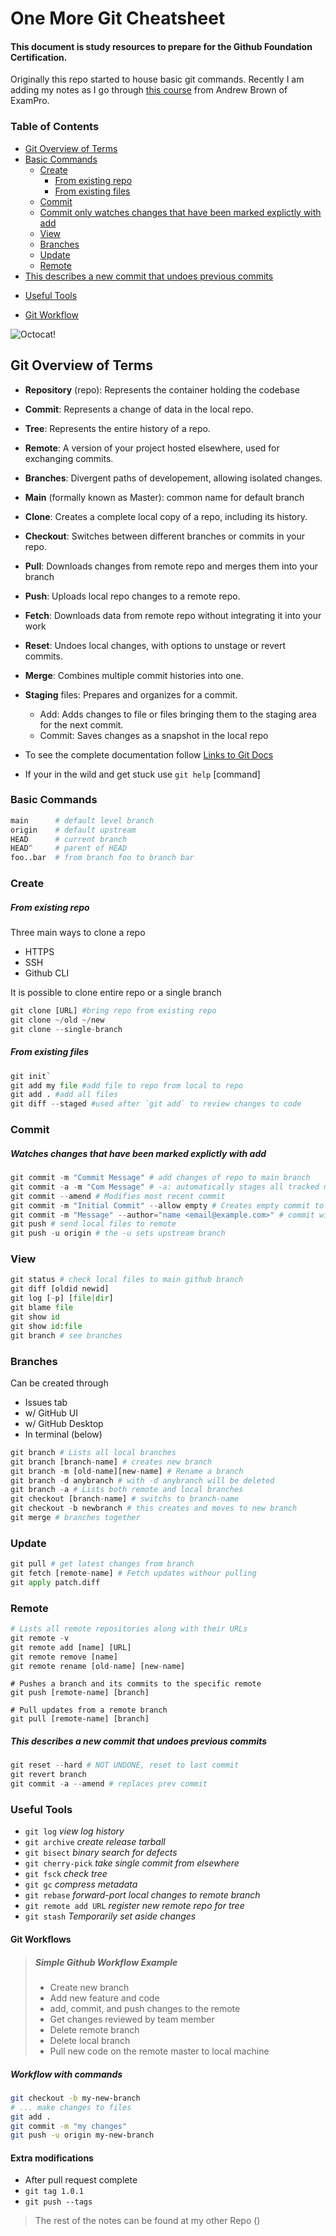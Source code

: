 # One More Git Cheatsheet 

#### This document is study resources to prepare for the Github Foundation Certification.
Originally this repo started to house basic git commands. Recently I am adding my notes as I go through [this course](https://www.exampro.co/github-choose-an-exam) from Andrew Brown of ExamPro.

### Table of Contents

<!-- TOC start (generated with https://github.com/derlin/bitdowntoc) -->

- [Git Overview of Terms](#git-overview-of-terms)
- [Basic Commands ](#basic_commands)
   * [Create](#create)
     - [From existing repo](#from-existing-repo)
     - [From existing files](#from-existing-files)
   * [Commit](#commit)
    - [Commit only watches changes that have been marked explictly with add](#commit-only-watches-changes-that-have-been-marked-explictly-with-add)
   * [View](#view)
   * [Branches](#branches)
   * [Update](#update)
   * [Remote](#remote)
- [This describes a new commit that undoes previous commits](#this-describes-a-new-commit-that-undoes-previous-commits)
* [Useful Tools](#useful-tools)
+ [Git Workflow](#git-workflow)

<!-- TOC end -->

![Octocat!](/images/cd_octocat_med.png "Octocat Flair!")

<!-- TOC --><a name="git-overview-of-terms"></a>
## Git Overview of Terms
- **Repository** (repo): Represents the container holding the codebase 
- **Commit**: Represents a change of data in the local repo.
- **Tree**: Represents the entire history of a repo.
- **Remote**: A version of your project hosted elsewhere, used for exchanging commits.
- **Branches**: Divergent paths of developement, allowing isolated changes.
- **Main** (formally known as Master): common name for default branch
- **Clone**: Creates a complete local copy of a repo, including its history.
- **Checkout**: Switches between different branches or commits in your repo.
- **Pull**: Downloads changes from remote repo and merges them into your branch
- **Push**: Uploads local repo changes to a remote repo.
- **Fetch**: Downloads data from remote repo without integrating it into your work
- **Reset**: Undoes local changes, with options to unstage or revert commits.
- **Merge**: Combines multiple commit histories into one.
- **Staging** files: Prepares and organizes for a commit.
    - Add: Adds changes to file or files bringing them to the staging area for the next commit.
    - Commit: Saves changes as a snapshot in the local repo

- To see the complete documentation follow [Links to Git Docs](https://git-scm.com/docs)
- If your in the wild and get stuck use `git help` [command]

<!-- TOC --><a name="basic_commands"></a>
### Basic Commands

```python
main      # default level branch
origin    # default upstream
HEAD      # current branch
HEAD^     # parent of HEAD
foo..bar  # from branch foo to branch bar
```

<!-- TOC --><a name="create"></a>
### Create

<!-- TOC --><a name="from-existing-repo"></a>
##### From existing repo

Three main ways to clone a repo
- HTTPS
- SSH
- Github CLI

It is possible to clone entire repo or a single branch

```python
git clone [URL] #bring repo from existing repo
git clone ~/old ~/new
git clone --single-branch
```

<!-- TOC --><a name="from-existing-files"></a>
##### From existing files

```python
git init`
git add my file #add file to repo from local to repo
git add . #add all files
git diff --staged #used after `git add` to review changes to code
```
<!-- TOC --><a name="commit"></a>
### Commit

<!-- TOC --><a name="commit-only-watches-changes-that-have-been-marked-explictly-with-add"></a>
##### Watches changes that have been marked explictly with add

```python
git commit -m "Commit Message" # add changes of repo to main branch
git commit -a -m "Com Message" # -a: automatically stages all tracked modified files before commit
git commit --amend # Modifies most recent commit
git commit -m "Initial Commit" --allow empty # Creates empty commit to act as placeholder
git commit -m "Message" --author="name <email@example.com>" # commit with specific author
git push # send local files to remote
git push -u origin # the -u sets upstream branch
```

<!-- TOC --><a name="view"></a>
### View

```python
git status # check local files to main github branch
git diff [oldid newid]
git log [-p] [file|dir]
git blame file
git show id
git show id:file
git branch # see branches
```

<!-- TOC --><a name="branches"></a>
### Branches
Can be created through
- Issues tab
- w/ GitHub UI
- w/ GitHub Desktop
- In terminal (below)
  
```python
git branch # Lists all local branches
git branch [branch-name] # creates new branch
git branch -m [old-name][new-name] # Rename a branch
git branch -d anybranch # with -d anybranch will be deleted
git branch -a # Lists both remote and local branches
git checkout [branch-name] # switchs to branch-name
git checkout -b newbranch # this creates and moves to new branch
git merge # branches together
```

<!-- TOC --><a name="update"></a>
### Update
```python
git pull # get latest changes from branch
git fetch [remote-name] # Fetch updates withour pulling
git apply patch.diff
```

<!-- TOC --><a name="remote"></a>
### Remote
```python
# Lists all remote repositories along with their URLs
git remote -v
git remote add [name] [URL]                
git remote remove [name]     
git remote rename [old-name] [new-name]
```
  
```pythoh
# Pushes a branch and its commits to the specific remote
git push [remote-name] [branch]
  
# Pull updates from a remote branch        
git pull [remote-name] [branch]
```          


<!-- TOC --><a name="this-describes-a-new-commit-that-undoes-previous-commits"></a>
##### This describes a new commit that undoes previous commits
```python
git reset --hard # NOT UNDONE, reset to last commit
git revert branch
git commit -a --amend # replaces prev commit
```

<!-- TOC --><a name="useful-tools"></a>
### Useful Tools

- `git log` *view log history*
- `git archive` *create release tarball*
- `git bisect` *binary search for defects*
- `git cherry-pick` *take single commit from elsewhere*
- `git fsck` *check tree*
- `git gc` *compress metadata <performance>*
- `git rebase` *forward-port local changes to remote branch* 
- `git remote add URL` *register new remote repo for tree*
- `git stash` *Temporarily set aside changes*



<!-- TOC --><a name="git-workflow"></a>
#### Git Workflows

>##### Simple Github Workflow Example
>
> - Create new branch
> - Add new feature and code
> - add, commit, and push changes to the remote
> - Get changes reviewed by team member
> - Delete remote branch
> - Delete local branch
> - Pull new code on the remote master to local machine
>

##### Workflow with commands

```bash
git checkout -b my-new-branch
# ... make changes to files 
git add .   
git commit -m "my changes"   
git push -u origin my-new-branch 
```

#### Extra modifications
- After pull request complete
- `git tag 1.0.1`
- `git push --tags`

> The rest of the notes can be found at my other Repo ()
